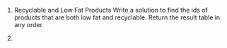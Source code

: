 1. Recyclable and Low Fat Products
Write a solution to find the ids of products that are both low fat and recyclable.
Return the result table in any order.

2. 
